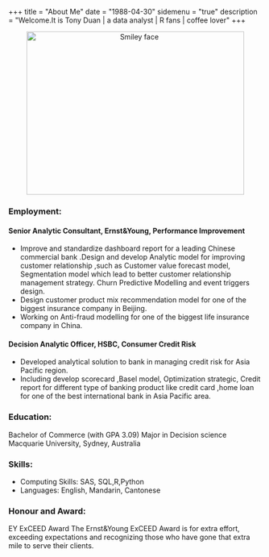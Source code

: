 +++
title = "About Me"
date = "1988-04-30"
sidemenu = "true"
description = "Welcome.It is Tony Duan | a data analyst | R fans | coffee lover"
+++

<center><img src="/img/home_pic.jpg" alt="Smiley face" height="324" width="432"></center>

### Employment:

#### Senior Analytic Consultant, Ernst&Young, Performance Improvement 

- Improve and standardize dashboard report for a leading Chinese commercial bank .Design and develop Analytic model for improving customer relationship ,such as Customer value forecast model, Segmentation model which lead to better customer relationship management strategy. Churn Predictive Modelling and event triggers design. 
- Design customer product mix recommendation model for one of the biggest insurance company in Beijing. 
- Working on Anti-fraud modelling for one of the biggest life insurance company in China. 

#### Decision Analytic Officer, HSBC, Consumer Credit Risk
- Developed analytical solution to bank in managing credit risk for Asia Pacific region.
- Including develop scorecard ,Basel model, Optimization strategic, Credit report for different type of banking product like credit card ,home loan for one of the best international bank in Asia Pacific area. 



### Education:
Bachelor of Commerce (with GPA 3.09) Major in Decision science<br>
Macquarie University, Sydney, Australia   





### Skills:
- Computing Skills: SAS, SQL,R,Python<br>
- Languages:  English, Mandarin, Cantonese 


### Honour and Award:

EY ExCEED Award 
The Ernst&Young ExCEED Award is for extra effort, exceeding expectations and recognizing those who have gone that extra mile to serve their clients. 





